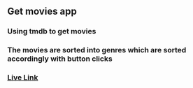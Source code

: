 ## Get movies app

### Using tmdb to get movies

### The movies are sorted into genres which are sorted accordingly with button clicks

### [Live Link](https://get-movies.vercel.app/)
